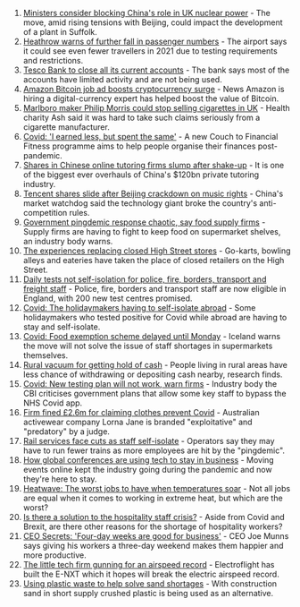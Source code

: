 1. [Ministers consider blocking China's role in UK nuclear power](https://www.bbc.co.uk/news/business-57967908) - The move, amid rising tensions with Beijing, could impact the development of a plant in Suffolk.
2. [Heathrow warns of further fall in passenger numbers](https://www.bbc.co.uk/news/business-57967907) - The airport says it could see even fewer travellers in 2021 due to testing requirements and restrictions.
3. [Tesco Bank to close all its current accounts](https://www.bbc.co.uk/news/business-57973960) - The bank says most of the accounts have limited activity and are not being used.
4. [Amazon Bitcoin job ad boosts cryptocurrency surge](https://www.bbc.co.uk/news/technology-57971451) - News Amazon is hiring a digital-currency expert has helped boost the value of Bitcoin.
5. [Marlboro maker Philip Morris could stop selling cigarettes in UK](https://www.bbc.co.uk/news/business-57964253) - Health charity Ash said it was hard to take such claims seriously from a cigarette manufacturer.
6. [Covid: 'I earned less, but spent the same'](https://www.bbc.co.uk/news/business-57941003) - A new Couch to Financial Fitness programme aims to help people organise their finances post-pandemic.
7. [Shares in Chinese online tutoring firms slump after shake-up](https://www.bbc.co.uk/news/business-57966027) - It is one of the biggest ever overhauls of China's $120bn private tutoring industry.
8. [Tencent shares slide after Beijing crackdown on music rights](https://www.bbc.co.uk/news/business-57966023) - China's market watchdog said the technology giant broke the country's anti-competition rules.
9. [Government pingdemic response chaotic, say food supply firms](https://www.bbc.co.uk/news/business-57936883) - Supply firms are having to fight to keep food on supermarket shelves, an industry body warns.
10. [The experiences replacing closed High Street stores](https://www.bbc.co.uk/news/business-57934829) - Go-karts, bowling alleys and eateries have taken the place of closed retailers on the High Street.
11. [Daily tests not self-isolation for police, fire, borders, transport and freight staff](https://www.bbc.co.uk/news/uk-57950930) - Police, fire, borders and transport staff are now eligible in England, with 200 new test centres promised.
12. [Covid: The holidaymakers having to self-isolate abroad](https://www.bbc.co.uk/news/business-57946480) - Some holidaymakers who tested positive for Covid while abroad are having to stay and self-isolate.
13. [Covid: Food exemption scheme delayed until Monday](https://www.bbc.co.uk/news/business-57937342) - Iceland warns the move will not solve the issue of staff shortages in supermarkets themselves.
14. [Rural vacuum for getting hold of cash](https://www.bbc.co.uk/news/business-57941001) - People living in rural areas have less chance of withdrawing or depositing cash nearby, research finds.
15. [Covid: New testing plan will not work, warn firms](https://www.bbc.co.uk/news/business-57945229) - Industry body the CBI criticises government plans that allow some key staff to bypass the NHS Covid app.
16. [Firm fined £2.6m for claiming clothes prevent Covid](https://www.bbc.co.uk/news/business-57940657) - Australian activewear company Lorna Jane is branded "exploitative" and "predatory" by a judge.
17. [Rail services face cuts as staff self-isolate](https://www.bbc.co.uk/news/business-57940660) - Operators say they may have to run fewer trains as more employees are hit by the "pingdemic".
18. [How global conferences are using tech to stay in business](https://www.bbc.co.uk/news/business-57817807) - Moving events online kept the industry going during the pandemic and now they're here to stay.
19. [Heatwave: The worst jobs to have when temperatures soar](https://www.bbc.co.uk/news/uk-wales-57914904) - Not all jobs are equal when it comes to working in extreme heat, but which are the worst?
20. [Is there a solution to the hospitality staff crisis?](https://www.bbc.co.uk/news/business-57817775) - Aside from Covid and Brexit, are there other reasons for the shortage of hospitality workers?
21. [CEO Secrets: 'Four-day weeks are good for business'](https://www.bbc.co.uk/news/business-57894093) - CEO Joe Munns says giving his workers a three-day weekend makes them happier and more productive.
22. [The little tech firm gunning for an airspeed record](https://www.bbc.co.uk/news/business-57747128) - Electroflight has built the E-NXT which it hopes will break the electric airspeed record.
23. [Using plastic waste to help solve sand shortages](https://www.bbc.co.uk/news/business-57832425) - With construction sand in short supply crushed plastic is being used as an alternative.
